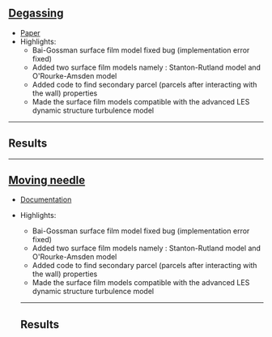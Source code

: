 ## [Degassing](https://rohitmishranitrr.github.io/degassing)

* [Paper](https://github.com/rohitmishranitrr/OpenFOAM)
* Highlights:
  * Bai-Gossman surface film model fixed bug (implementation error fixed)
  * Added two surface film models namely : Stanton-Rutland model and O'Rourke-Amsden model
  * Added code to find secondary parcel (parcels after interacting with the wall) properties
  * Made the surface film models compatible with the advanced LES dynamic structure turbulence model
---
## Results 


---

## [Moving needle](https://rohitmishranitrr.github.io/degassing)

* [Documentation](https://github.com/rohitmishranitrr/OpenFOAM)
* Highlights:
  * Bai-Gossman surface film model fixed bug (implementation error fixed)
  * Added two surface film models namely : Stanton-Rutland model and O'Rourke-Amsden model
  * Added code to find secondary parcel (parcels after interacting with the wall) properties
  * Made the surface film models compatible with the advanced LES dynamic structure turbulence model
  
  ---
  ## Results
